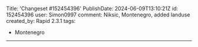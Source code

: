Title: 'Changeset #152454396'
PublishDate: 2024-06-09T13:10:21Z
id: 152454396
user: Simon0997
comment: Niksic, Montenegro, added landuse
created_by: Rapid 2.3.1
tags:
- Montenegro

---
